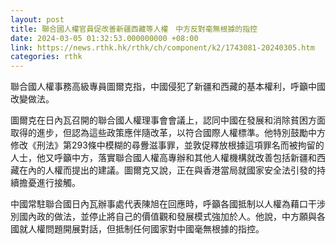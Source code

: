 ```yaml
---
layout: post
title: 聯合國人權官員促改善新疆西藏等人權　中方反對毫無根據的指控
date: 2024-03-05 01:32:53.000000000 +08:00
link: https://news.rthk.hk/rthk/ch/component/k2/1743081-20240305.htm
categories: rthk
---
```


聯合國人權事務高級專員圖爾克指，中國侵犯了新疆和西藏的基本權利，呼籲中國改變做法。

圖爾克在日內瓦召開的聯合國人權理事會會議上，認同中國在發展和消除貧困方面取得的進步，但認為這些政策應伴隨改革，以符合國際人權標準。他特別鼓勵中方修改《刑法》第293條中模糊的尋釁滋事罪，並敦促釋放根據這項罪名而被拘留的人士，他又呼籲中方，落實聯合國人權高專辦和其他人權機構就改善包括新疆和西藏在內的人權而提出的建議。圖爾克又說，正在與香港當局就國家安全法引發的持續擔憂進行接觸。

中國常駐聯合國日內瓦辦事處代表陳旭在回應時，呼籲各國抵制以人權為藉口干涉別國內政的做法，並停止將自己的價值觀和發展模式強加於人。他說，中方願與各國就人權問題開展對話，但抵制任何國家對中國毫無根據的指控。
